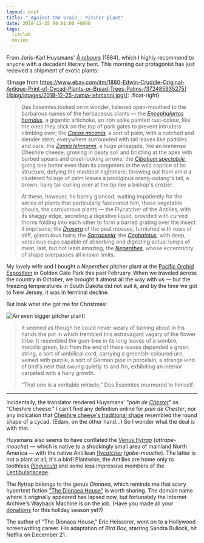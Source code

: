 ```yaml
---
layout: post
title: "_Against the Grain_: Pitcher plant"
date: 2018-12-25 00:01:00 +0000
tags:
  litclub
  movies
---
```


From Joris-Karl Huysmans' [_À rebours_](http://www.huysmans.org/against/agvii.htm) (1884),
which I highly recommend to anyone with a decadent literary bent.
This morning our protagonist has just received a shipment of exotic plants:

![Image from https://www.ebay.com/itm/1880-Edwin-Cruddle-Original-Antique-Print-of-Cycad-Plants-or-Bread-Trees-Palms-/372485935275](/blog/images/2018-12-25-zamia-lehmanni.jpg){: .float-right}

> Des Esseintes looked on in wonder, listened open-mouthed to the barbarous names of the
> herbaceous plants — the [_Encephalartos horridus_](https://commons.wikimedia.org/wiki/Category:Encephalartos_horridus), a gigantic artichoke, an iron spike
> painted rust-colour, like the ones they stick on the top of park gates to prevent intruders
> climbing over; the [_Cocos micania_](https://en.wikipedia.org/wiki/Syagrus_pseudococos), a sort of palm, with a notched and slender stem,
> everywhere surrounded with tall leaves like paddles and oars; the [_Zamia lehmanni_](https://en.wikipedia.org/wiki/Encephalartos_lehmannii),
> a huge pineapple, like an immense Cheshire cheese, growing in peaty soil and bristling
> at the apex with barbed spears and cruel-looking arrows; the [_Cibotium spectabile_](https://en.wikipedia.org/wiki/Cibotium_regale),
> going one better even than its congeners in the wild caprice of its structure, defying
> the maddest nightmare, throwing out from amid a clustered foliage of palm leaves a
> prodigious orang-outang's tail, a brown, hairy tail curling over at the tip like a
> bishop's crozier.
>
> At these, however, he barely glanced, waiting impatiently for the series of plants
> that particularly fascinated him, those vegetable ghouls, the carnivorous plants —
> the Flycatcher of the Antilles, with its shaggy edge, secreting a digestive liquid,
> provided with curved thorns folding into each other to form a barred grating over
> the insect it imprisons; the [_Drosera_](https://en.wikipedia.org/wiki/Drosera)
> of the peat mosses, furnished with rows of stiff, glandulous hairs; the
> [_Sarracenia_](https://en.wikipedia.org/wiki/Sarracenia); the
> [_Cephalotus_](https://commons.wikimedia.org/wiki/Cephalotus_follicularis),
> with deep, voracious cups capable of absorbing and digesting actual lumps of meat;
> last, but not least amazing, the
> [_Nepenthes_](https://commons.wikimedia.org/wiki/Nepenthes), whose eccentricity
> of shape overpasses all known limits.

My lovely wife and I bought a _Nepenthes_ pitcher plant at the
[Pacific Orchid Exposition](http://www.orchidsanfrancisco.org/orchid-events/pacific-orchid-expo-poe/)
in Golden Gate Park this past February. When we traveled across the country in October,
we brought it almost all the way with us — but the freezing temperatures in South Dakota
did not suit it, and by the time we got to New Jersey, it was in terminal decline.

But look what she got me for Christmas!

![An even bigger pitcher plant!](/blog/images/2018-12-25-pitcher-plant.jpg)

> It seemed as though he could never weary of turning about in his hands the pot
> in which trembled this extravagant vagary of the flower tribe. It resembled the gum-tree
> in its long leaves of a sombre, metallic green, but from the end of these leaves depended
> a green string, a sort of umbilical cord, carrying a greenish-coloured urn,
> veined with purple, a sort of German pipe in porcelain, a strange kind of bird's nest
> that swung quietly to and fro, exhibiting an interior carpeted with a hairy growth.
>
> "That one is a veritable miracle," Des Esseintes murmured to himself.

----

Incidentally, the translator rendered Huysmans' "_pain de [Chester](https://en.wikipedia.org/wiki/Chester)_"
as "Cheshire cheese."
I can't find any definition online for _pain de Chester_, nor any indication that
[Cheshire cheese's traditional shape](https://culturecheesemag.com/cheese-library/cheshire-applebys)
resembled the round shape of a cycad. (Edam, on the other hand...) So I wonder what the deal is
with that.

Huysmans also seems to have conflated the [Venus fly*trap*](https://en.wikipedia.org/wiki/Venus_flytrap)
(_attrape-mouche_) — which is native to a shockingly small area of mainland North America —
with the native Antillean [fly*catcher*](https://en.wikipedia.org/wiki/Tyrant_flycatcher)
(_gobe-mouche_). The latter is not a plant at all; it's a bird! Plantwise, the Antilles are home
only to toothless [_Pinguicula_](https://en.wikipedia.org/wiki/Pinguicula) and some less impressive
members of the [Lentibulariaceae](https://en.wikipedia.org/wiki/Lentibulariaceae).

The flytrap belongs to the genus _Dionaea_, which reminds me that scary hypertext fiction
["The Dionaea House"](http://web.archive.org/web/20120419155009/http://www.dionaea-house.com:80/default.htm)
is worth sharing. The domain name where it originally appeared has lapsed now, but fortunately
the Internet Archive's
Wayback Machine is on the job. (Have you made all your [donations](https://archive.org/donate/)
for this holiday season yet?)

The author of "The Dionaea House," Eric Heisserer, went on to a Hollywood screenwriting career.
His adaptation of _Bird Box_, starring Sandra Bullock, hit Netflix on December 21.
